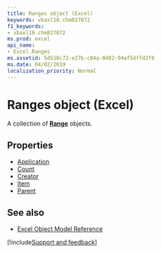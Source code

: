 ```yaml
---
title: Ranges object (Excel)
keywords: vbaxl10.chm827072
f1_keywords:
- vbaxl10.chm827072
ms.prod: excel
api_name:
- Excel.Ranges
ms.assetid: 5d510c72-e27b-c04a-0d82-94af5dffd2f8
ms.date: 04/02/2019
localization_priority: Normal
---
```



# Ranges object (Excel)

A collection of **[Range](Excel.Range(object).md)** objects.


## Properties

- [Application](Excel.Ranges.Application.md)
- [Count](Excel.Ranges.Count.md)
- [Creator](Excel.Ranges.Creator.md)
- [Item](Excel.Ranges.Item.md)
- [Parent](Excel.Ranges.Parent.md)


## See also

- [Excel Object Model Reference](overview/Excel/object-model.md)

[!include[Support and feedback](~/includes/feedback-boilerplate.md)]
